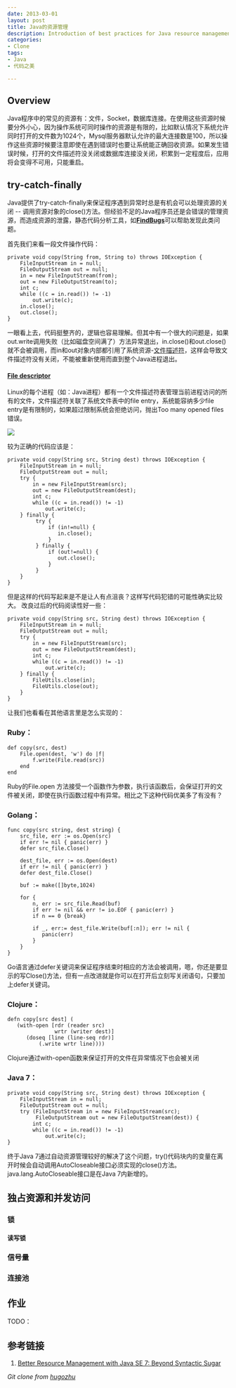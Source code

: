 ```yaml
---
date: 2013-03-01
layout: post
title: Java的资源管理
description: Introduction of best practices for Java resource management
categories:
- Clone
tags:
- Java
- 代码之美

---
```


## Overview

Java程序中的常见的资源有：文件，Socket，数据库连接。在使用这些资源时候要分外小心，因为操作系统可同时操作的资源是有限的，比如默认情况下系统允许同时打开的文件数为1024个，Mysql服务器默认允许的最大连接数是100，所以操作这些资源时候要注意即使在遇到错误时也要让系统能正确回收资源。如果发生错误时候，打开的文件描述符没关闭或数据库连接没关闭，积累到一定程度后，应用将会变得不可用，只能重启。


## try-catch-finally

Java提供了try-catch-finally来保证程序遇到异常时总是有机会可以处理资源的关闭 -- 调用资源对象的close()方法。但经验不足的Java程序员还是会错误的管理资源，而造成资源的泄露，静态代码分析工具，如[**FindBugs**](http://findbugs.sourceforge.net)可以帮助发现此类问题。

首先我们来看一段文件操作代码：

    private void copy(String from, String to) throws IOException {
        FileInputStream in = null;  
        FileOutputStream out = null;  
        in = new FileInputStream(from);  
        out = new FileOutputStream(to);  
        int c;  
        while ((c = in.read()) != -1)
            out.write(c);  
        in.close();
        out.close();
    }

一眼看上去，代码挺整齐的，逻辑也容易理解。但其中有一个很大的问题是，如果out.write调用失败（比如磁盘空间满了）方法异常退出，in.close()和out.close()就不会被调用，而in和out对象内部都引用了系统资源-[文件描述符](http://zh.wikipedia.org/wiki/文件描述符)，这样会导致文件描述符没有关闭，不能被重新使用而直到整个Java进程退出。

#### [File descriptor](http://en.wikipedia.org/wiki/File_descriptor)
Linux的每个进程（如：Java进程）都有一个文件描述符表管理当前进程访问的所有的文件，文件描述符关联了系统文件表中的file entry，系统能容纳多少file entry是有限制的，如果超过限制系统会拒绝访问，抛出Too many opened files错误。

<img src="https://pbs.twimg.com/media/BEUt3v3CEAAeP-m.jpg:large"/>

较为正确的代码应该是：

    private void copy(String src, String dest) throws IOException {
        FileInputStream in = null;  
        FileOutputStream out = null;  
        try {
            in = new FileInputStream(src);  
            out = new FileOutputStream(dest);  
            int c;  
            while ((c = in.read()) != -1)
                out.write(c);
        } finally {
             try {
                 if (in!=null) {
                    in.close();
                 }
             } finally {
                 if (out!=null) {
                    out.close();
                 }
             }
        }
    }


但是这样的代码写起来是不是让人有点沮丧？这样写代码犯错的可能性确实比较大。
改良过后的代码阅读性好一些：
       
    private void copy(String src, String dest) throws IOException {
        FileInputStream in = null;  
        FileOutputStream out = null;  
        try {
            in = new FileInputStream(src);  
            out = new FileOutputStream(dest);  
            int c;  
            while ((c = in.read()) != -1)
                out.write(c);  
        } finally {
            FileUtils.close(in);
            FileUtils.close(out);
        }
    }
    

让我们也看看在其他语言里是怎么实现的：

### Ruby：

    def copy(src, dest)
        File.open(dest, 'w') do |f|  
            f.write(File.read(src))
        end  
    end
    
Ruby的File.open 方法接受一个函数作为参数，执行该函数后，会保证打开的文件被关闭，即使在执行函数过程中有异常。相比之下这种代码优美多了有没有？

### Golang：

    func copy(src string, dest string) {
        src_file, err := os.Open(src)
        if err != nil { panic(err) }
        defer src_file.Close()
        
        dest_file, err := os.Open(dest)
        if err != nil { panic(err) }
        defer dest_file.Close() 
        
        buf := make([]byte,1024)
    
        for {
            n, err := src_file.Read(buf)
            if err != nil && err != io.EOF { panic(err) }
            if n == 0 {break}
            
            if _, err:= dest_file.Write(buf[:n]); err != nil {
               panic(err)
            } 
        }       
    }

Go语言通过defer关键词来保证程序结束时相应的方法会被调用，嗯，你还是要显示的写Close()方法，但有一点改进就是你可以在打开后立刻写关闭语句，只要加上defer关键词。

### Clojure：
    defn copy[src dest] ( 
       (with-open [rdr (reader src)
                   wrtr (writer dest)]
          (doseq [line (line-seq rdr)]
              (.write wrtr line))))

Clojure通过with-open函数来保证打开的文件在异常情况下也会被关闭

### Java 7：

    private void copy(String src, String dest) throws IOException {
        FileInputStream in = null;  
        FileOutputStream out = null;  
        try (FileInputStream in = new FileInputStream(src);  
             FileOutputStream out = new FileOutputStream(dest)) {            
            int c;  
            while ((c = in.read()) != -1)
                out.write(c);  
    }

终于Java 7通过自动资源管理较好的解决了这个问题，try()代码块内的变量在离开时候会自动调用AutoCloseable接口必须实现的close()方法。java.lang.AutoCloseable接口是在Java 7内新增的。
    

## 独占资源和并发访问

### 锁

#### 读写锁

### 信号量

### 连接池

## 作业
TODO：

## 参考链接

1. [Better Resource Management with Java SE 7: Beyond Syntactic Sugar](http://www.oracle.com/technetwork/articles/java/trywithresources-401775.html)

*Git clone from [hugozhu](https://github.com/hugozhu/blog "hugozhu's github")*